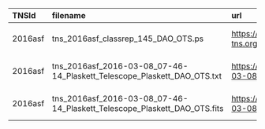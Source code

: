 | TNSId    | filename                                                                  | url                                                                                                                             | dateObs              | spec1phot2  |
|:---------|:--------------------------------------------------------------------------|:--------------------------------------------------------------------------------------------------------------------------------|:---------------------|:------------|
| 2016asf  | tns_2016asf_classrep_145_DAO_OTS.ps                                       | https://www.wis-tns.org/system/files/uploaded/DAO_OTS/tns_2016asf_classrep_145_DAO_OTS.ps                                       | 2016-03-08 07:46:14  | 1           |
| 2016asf  | tns_2016asf_2016-03-08_07-46-14_Plaskett_Telescope_Plaskett_DAO_OTS.txt   | https://www.wis-tns.org/system/files/uploaded/DAO_OTS/tns_2016asf_2016-03-08_07-46-14_Plaskett_Telescope_Plaskett_DAO_OTS.txt   | 2016-03-08 07:46:14  | 1           |
| 2016asf  | tns_2016asf_2016-03-08_07-46-14_Plaskett_Telescope_Plaskett_DAO_OTS.fits  | https://www.wis-tns.org/system/files/uploaded/DAO_OTS/tns_2016asf_2016-03-08_07-46-14_Plaskett_Telescope_Plaskett_DAO_OTS.fits  | 2016-03-08 07:46:14  | 1           |